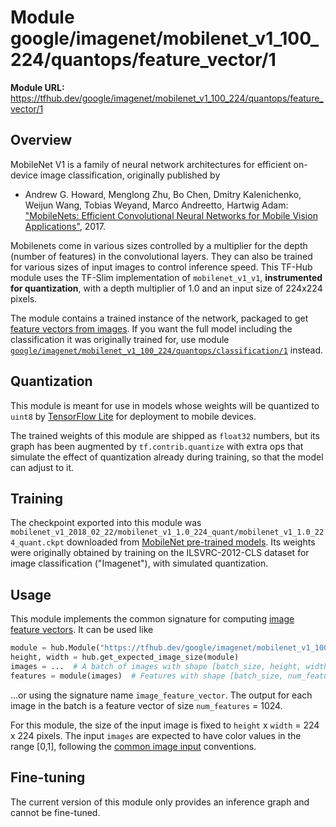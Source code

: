 # Module google/imagenet/mobilenet_v1_100_224/quantops/feature_vector/1

**Module URL:** https://tfhub.dev/google/imagenet/mobilenet_v1_100_224/quantops/feature_vector/1

## Overview

MobileNet V1 is a family of neural network architectures for efficient
on-device image classification, originally published by

  * Andrew G. Howard, Menglong Zhu, Bo Chen, Dmitry Kalenichenko, Weijun Wang,
    Tobias Weyand, Marco Andreetto, Hartwig Adam:
    ["MobileNets: Efficient Convolutional Neural Networks for
    Mobile Vision Applications"](https://arxiv.org/abs/1704.04861), 2017.

Mobilenets come in various sizes controlled by a multiplier for the
depth (number of features) in the convolutional layers. They can also be
trained for various sizes of input images to control inference speed.
This TF-Hub module uses the TF-Slim implementation of
`mobilenet_v1_v1`, **instrumented for quantization**,
with a depth multiplier of 1.0 and an input size of
224x224 pixels.

The module contains a trained instance of the network, packaged to get
[feature vectors from images](../../../../../../common_signatures/images.md#image-feature-vector).
If you want the full model including the classification it was originally
trained for, use module
[`google/imagenet/mobilenet_v1_100_224/quantops/classification/1`](../classification/1.md)
instead.


## Quantization

This module is meant for use in models whose weights will be quantized to
`uint8` by [TensorFlow Lite](https://www.tensorflow.org/mobile/tflite/)
for deployment to mobile devices.

The trained weights of this module are shipped as `float32` numbers,
but its graph has been augmented by `tf.contrib.quantize` with extra ops
that simulate the effect of quantization already during training,
so that the model can adjust to it.

## Training

The checkpoint exported into this module was `mobilenet_v1_2018_02_22/mobilenet_v1_1.0_224_quant/mobilenet_v1_1.0_224_quant.ckpt` downloaded
from
[MobileNet pre-trained models](https://github.com/tensorflow/models/blob/master/research/slim/nets/mobilenet_v1.md).
Its weights were originally obtained by training on the ILSVRC-2012-CLS
dataset for image classification ("Imagenet"), with simulated quantization.

## Usage

This module implements the common signature for computing
[image feature vectors](../../../../../../common_signatures/images.md#image-feature-vector).
It can be used like

```python
module = hub.Module("https://tfhub.dev/google/imagenet/mobilenet_v1_100_224/quantops/feature_vector/1")
height, width = hub.get_expected_image_size(module)
images = ...  # A batch of images with shape [batch_size, height, width, 3].
features = module(images)  # Features with shape [batch_size, num_features].
```

...or using the signature name `image_feature_vector`. The output for each image
in the batch is a feature vector of size `num_features` = 1024.

For this module, the size of the input image is fixed to
`height` x `width` = 224 x 224 pixels.
The input `images` are expected to have color values in the range [0,1],
following the
[common image input](../../../../../../common_signatures/images.md#image-input)
conventions.


## Fine-tuning

The current version of this module only provides an inference graph
and cannot be fine-tuned.
